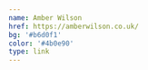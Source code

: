 ```yaml
---
name: Amber Wilson
href: https://amberwilson.co.uk/
bg: '#b6d0f1'
color: '#4b0e90'
type: link
---
```

